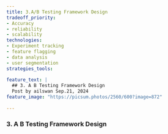 ```yaml
---
title: 3.A/B Testing Framework Design
tradeoff_priority:
- Accuracy
- reliability
- scalability
technologies:
- Experiment tracking
- feature flagging
- data analysis
- user segmentation
strategies_tools:
  
feature_text: |
  ## 3. A B Testing Framework Design
  Post by ailswan Sep.21, 2024
feature_image: "https://picsum.photos/2560/600?image=872"
   
---
```


### 3. A B Testing Framework Design